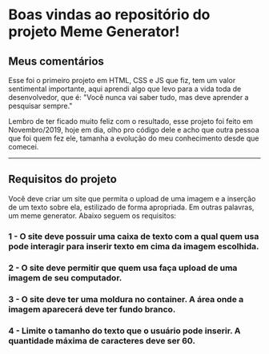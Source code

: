 
# Boas vindas ao repositório do projeto Meme Generator!

## Meus comentários

Esse foi o primeiro projeto em HTML, CSS e JS que fiz, tem um valor sentimental importante, aqui aprendi algo que levo para a vida toda de desenvolvedor, que é: "Você nunca vai saber tudo, mas deve aprender a pesquisar sempre."

Lembro de ter ficado muito feliz com o resultado, esse projeto foi feito em Novembro/2019, hoje em dia, olho pro código dele e acho que outra pessoa que foi quem fez ele, tamanha a evolução do meu conhecimento desde que comecei.

---

## Requisitos do projeto

Você deve criar um site que permita o upload de uma imagem e a inserção de um texto sobre ela, estilizado de forma apropriada. Em outras palavras, um meme generator. Abaixo seguem os requisitos:

### 1 - O site deve possuir uma caixa de texto com a qual quem usa pode interagir para inserir texto em cima da imagem escolhida. 
### 2 - O site deve permitir que quem usa faça upload de uma imagem de seu computador.
### 3 - O site deve ter uma moldura no container. A área onde a imagem aparecerá deve ter fundo branco.
### 4 - Limite o tamanho do texto que o usuário pode inserir. A quantidade máxima de caracteres deve ser 60.
